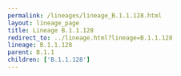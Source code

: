 ```yaml
---
permalink: /lineages/lineage_B.1.1.128.html
layout: lineage_page
title: Lineage B.1.1.128
redirect_to: ../lineage.html?lineage=B.1.1.128
lineage: B.1.1.128
parent: B.1.1
children: ['B.1.1.128']
---
```

